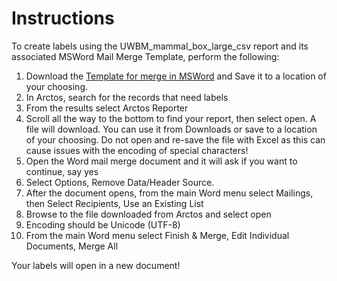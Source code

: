 # Instructions

To create labels using the UWBM_mammal_box_large_csv report and its associated MSWord Mail Merge Template, perform the following:

1. Download the <a href="https://github.com/ArctosDB/Arctos-Workflows/blob/main/MSWord_Reports/UWBM_Mamm%20large%20mammal%20box.docx" class="external" target="_blank">Template for merge in MSWord</a> and Save it to a location of your choosing.  
2. In Arctos, search for the records that need labels 
3. From the results select Arctos Reporter 
4. Scroll all the way to the bottom to find your report, then select open. A file will download. You can use it from Downloads or save to a location of your choosing. Do not open and re-save the file with Excel as this can cause issues with the encoding of special characters! 
5. Open the Word mail merge document and it will ask if you want to continue, say yes 
6. Select Options, Remove Data/Header Source. 
7. After the document opens, from the main Word menu select Mailings, then Select Recipients, Use an Existing List 
8. Browse to the file downloaded from Arctos and select open 
9. Encoding should be Unicode (UTF-8) 
10. From the main Word menu select Finish & Merge, Edit Individual Documents, Merge All 

Your labels will open in a new document!
